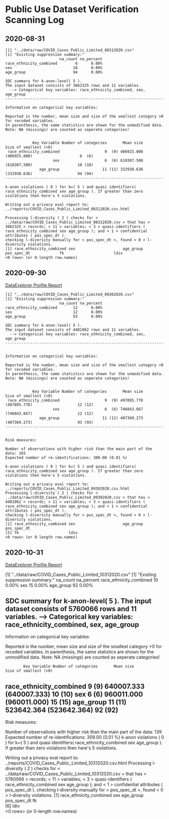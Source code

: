 # Public Use Dataset Verification Scanning Log

## 2020-08-31

```
[1] "../data/raw/COVID_Cases_Public_Limited_08312020.csv"
[1] "Existing suppression summary:"
                        na_count na_percent
race_ethnicity_combined        6      0.00%
sex                           18      0.00%
age_group                     94      0.00%

SDC summary for k-anon-level( 5 ).
The input dataset consists of 3662325 rows and 11 variables.
  --> Categorical key variables: race_ethnicity_combined, sex, age_group
----------------------------------------------------------------------

Information on categorical key variables:

Reported is the number, mean size and size of the smallest category >0 for recoded variables.
In parenthesis, the same statistics are shown for the unmodified data.
Note: NA (missings) are counted as seperate categories!


            Key Variable Number of categories       Mean size              Size of smallest (>0)     
 race_ethnicity_combined                    9  (9) 406925.000 (406925.000)                     6  (6)
                     sex                    6  (6) 610387.500 (610387.500)                    18 (18)
               age_group                   11 (11) 332938.636 (332938.636)                    94 (94)
----------------------------------------------------------------------

k-anon violations ( 0 ) for k=( 5 ) and quasi identifiers( race_ethnicity_combined sex age_group ). If greater than zero violations then here's 5 violations.

Writing out a privacy eval report to: ../reports/COVID_Cases_Public_Limited_08312020.csv.html 

Processing l-diversity ( 2 ) checks for < ../data/raw/COVID_Cases_Public_Limited_08312020.csv > that has < 3662325 > records; < 11 > variables; < 3 > quasi-identifiers ( race_ethnicity_combined sex age_group ); and < 1 > confidential attributes ( pos_spec_dt ).
checking l-diversity manually for < pos_spec_dt >, found < 0 > l-diversity violations.
[1] race_ethnicity_combined sex                     age_group               pos_spec_dt             fk                      ldiv                   
<0 rows> (or 0-length row.names)
```

## 2020-09-30

[DataExplorer Profile Report](../reports/COVID_Cases_Public_Limited_09302020_profile.html)

```
[1] "../data/raw/COVID_Cases_Public_Limited_09302020.csv"
[1] "Existing suppression summary:"
                        na_count na_percent
race_ethnicity_combined       12      0.00%
sex                           12      0.00%
age_group                     93      0.00%

SDC summary for k-anon-level( 5 ).
The input dataset consists of 4481062 rows and 11 variables.
  --> Categorical key variables: race_ethnicity_combined, sex, age_group
----------------------------------------------------------------------


Information on categorical key variables:

Reported is the number, mean size and size of the smallest category >0 for recoded variables.
In parenthesis, the same statistics are shown for the unmodified data.
Note: NA (missings) are counted as seperate categories!


            Key Variable Number of categories       Mean size              Size of smallest (>0)     
 race_ethnicity_combined                    9  (9) 497895.778 (497895.778)                    12 (12)
                     sex                    6  (6) 746843.667 (746843.667)                    12 (12)
               age_group                   11 (11) 407369.273 (407369.273)                    93 (93)
----------------------------------------------------------------------


Risk measures:

Number of observations with higher risk than the main part of the data: 165
Expected number of re-identifications: 300.00 (0.01 %)

k-anon violations ( 0 ) for k=( 5 ) and quasi identifiers( race_ethnicity_combined sex age_group ). If greater than zero violations then here's 5 violations.

Writing out a privacy eval report to: ../reports/COVID_Cases_Public_Limited_09302020.csv.html 
Processing l-diversity ( 2 ) checks for < ../data/raw/COVID_Cases_Public_Limited_09302020.csv > that has < 4481062 > records; < 11 > variables; < 3 > quasi-identifiers ( race_ethnicity_combined sex age_group ); and < 1 > confidential attributes ( pos_spec_dt ).
checking l-diversity manually for < pos_spec_dt >, found < 0 > l-diversity violations.
[1] race_ethnicity_combined sex                     age_group               pos_spec_dt            
[5] fk                      ldiv                   
<0 rows> (or 0-length row.names)
```
## 2020-10-31

[DataExplorer Profile Report](../reports/COVID_Cases_Public_Limited_10312020_profile.html)

[1] "../data/raw/COVID_Cases_Public_Limited_10312020.csv"
[1] "Existing suppression summary:"
                        na_count na_percent
race_ethnicity_combined       10      0.00%
sex                           15      0.00%
age_group                     92      0.00%

SDC summary for k-anon-level( 5 ).
The input dataset consists of 5760066 rows and 11 variables.
  --> Categorical key variables: race_ethnicity_combined, sex, age_group
----------------------------------------------------------------------

Information on categorical key variables:

Reported is the number, mean size and size of the smallest category >0 for recoded variables.
In parenthesis, the same statistics are shown for the unmodified data.
Note: NA (missings) are counted as seperate categories!


            Key Variable Number of categories       Mean size              Size of smallest (>0)     
 race_ethnicity_combined                    9  (9) 640007.333 (640007.333)                    10 (10)
                     sex                    6  (6) 960011.000 (960011.000)                    15 (15)
               age_group                   11 (11) 523642.364 (523642.364)                    92 (92)
----------------------------------------------------------------------

Risk measures:

Number of observations with higher risk than the main part of the data: 139
Expected number of re-identifications: 309.00 (0.01 %)
k-anon violations ( 0 ) for k=( 5 ) and quasi identifiers( race_ethnicity_combined sex age_group ). If greater than zero violations then here's 5 violations.

Writing out a privacy eval report to: ../reports/COVID_Cases_Public_Limited_10312020.csv.html
Processing l-diversity ( 2 ) checks for < ../data/raw/COVID_Cases_Public_Limited_10312020.csv > that has < 5760066 > records; < 11 > variables; < 3 > quasi-identifiers ( race_ethnicity_combined sex age_group ); and < 1 > confidential attributes ( pos_spec_dt ).
checking l-diversity manually for < pos_spec_dt >, found < 0 > l-diversity violations.
[1] race_ethnicity_combined sex                     age_group               pos_spec_dt             fk                     
[6] ldiv                   
<0 rows> (or 0-length row.names)